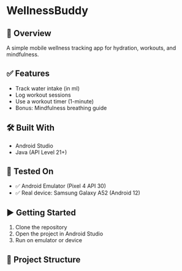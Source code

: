 # WellnessBuddy

## 📱 Overview
A simple mobile wellness tracking app for hydration, workouts, and mindfulness.

## ✅ Features
- Track water intake (in ml)
- Log workout sessions
- Use a workout timer (1-minute)
- Bonus: Mindfulness breathing guide

## 🛠️ Built With
- Android Studio
- Java (API Level 21+)

## 🧪 Tested On
- ✅ Android Emulator (Pixel 4 API 30)
- ✅ Real device: Samsung Galaxy A52 (Android 12)

## ▶️ Getting Started
1. Clone the repository
2. Open the project in Android Studio
3. Run on emulator or device

## 📁 Project Structure
